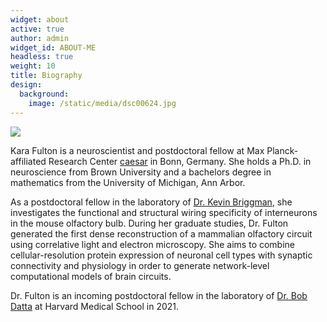 ```yaml
---
widget: about
active: true
author: admin
widget_id: ABOUT-ME
headless: true
weight: 10
title: Biography
design:
  background:
    image: /static/media/dsc00624.jpg
---
```

![](/static/media/dsc00624.jpg)

Kara Fulton is a neuroscientist and postdoctoral fellow at Max Planck-affiliated Research Center [caesar](caesar.de) in Bonn, Germany. She holds a Ph.D. in neuroscience from Brown University and a bachelors degree in mathematics from the University of Michigan, Ann Arbor. 

As a postdoctoral fellow in the laboratory of [Dr. Kevin Briggman](https://www.caesar.de/en/research/groups/computational-neuroethology/research-focus.html), she investigates the functional and structural wiring specificity of interneurons in the mouse olfactory bulb. During her graduate studies, Dr. Fulton generated the first dense reconstruction of a mammalian olfactory circuit using correlative light and electron microscopy. She aims to combine cellular-resolution protein expression of neuronal cell types with synaptic connectivity and physiology in order to generate network-level computational models of brain circuits.

Dr. Fulton is an incoming postdoctoral fellow in the laboratory of [Dr. Bob Datta](datta.hms.harvard.edu) at Harvard Medical School in 2021.